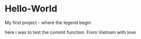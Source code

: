 # Hello-World
My first project - where the legend begin


here i was to test the commit function.
From Vietnam with love
